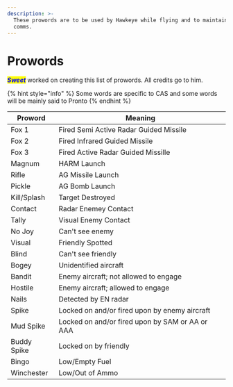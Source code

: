 ```yaml
---
description: >-
  These prowords are to be used by Hawkeye while flying and to maintain precise
  comms.
---
```


# Prowords

_<mark style="color:blue;">**Sweet**</mark>_ worked on creating this list of prowords. All credits go to him.

{% hint style="info" %}
Some words are specific to CAS and some words will be mainly said to Pronto
{% endhint %}

| Proword     | Meaning                                         |
| ----------- | ----------------------------------------------- |
| Fox 1       | Fired Semi Active Radar Guided Missile          |
| Fox 2       | Fired Infrared Guided Missile                   |
| Fox 3       | Fired Active Radar Guided Missille              |
| Magnum      | HARM Launch                                     |
| Rifle       | AG Missile Launch                               |
| Pickle      | AG Bomb Launch                                  |
| Kill/Splash | Target Destroyed                                |
| Contact     | Radar Enemey Contact                            |
| Tally       | Visual Enemy Contact                            |
| No Joy      | Can't see enemy                                 |
| Visual      | Friendly Spotted                                |
| Blind       | Can't see friendly                              |
| Bogey       | Unidentified aircraft                           |
| Bandit      | Enemy aircraft; not allowed to engage           |
| Hostile     | Enemy aircraft; allowed to engage               |
| Nails       | Detected by EN radar                            |
| Spike       | Locked on and/or fired upon by enemy aircraft   |
| Mud Spike   | Locked on and/or fired upon by SAM or AA or AAA |
| Buddy Spike | Locked on by friendly                           |
| Bingo       | Low/Empty Fuel                                  |
| Winchester  | Low/Out of Ammo                                 |

